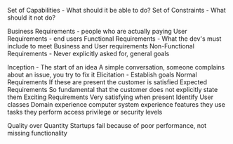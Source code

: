 Set of Capabilities - What should it be able to do?
Set of Constraints - What should it not do?

Business Requirements - people who are actually paying
User Requirements - end users
Functional Requirements - What the dev's must include to meet Business and User requirements
Non-Functional Requirements - Never explicitly asked for, general goals

Inception  - The start of an idea
	A simple conversation, someone complains about an issue, you try to fix it
Elicitation - Establish goals
	Normal Requirements
		If these are present the customer is satisfied
	Expected Requirements
		So fundamental that the customer does not explicitly state them
	Exciting Requirements
		Very satisfying when present
	Identify User classes
		Domain experience
		computer system experience
		features they use
		tasks they perform
		access privilege or security levels


Quality over Quantity
Startups fail because of poor performance, not missing functionality

